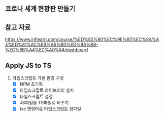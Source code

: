 ## 코로나 세계 현황판 만들기
## 참고 자료
https://www.inflearn.com/course/%ED%83%80%EC%9E%85%EC%8A%A4%ED%81%AC%EB%A6%BD%ED%8A%B8-%EC%8B%A4%EC%A0%84/dashboard


## Apply JS to TS

1. 타입스크립트 기본 환경 구성
    - [x] NPM 초기화
    - [x] 타입스크립트 라이브러리 설치
    - [x] 타입스크립트 설정
    - [x] JS파일을 TS파일로 바꾸기
    - [x] tsc 명령어로 타입스크립트 컴파일
